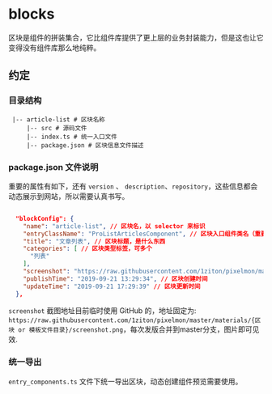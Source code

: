 # blocks

区块是组件的拼装集合，它比组件库提供了更上层的业务封装能力，但是这也让它变得没有组件库那么地纯粹。


## 约定

### 目录结构

```
 |-- article-list # 区块名称
     |-- src # 源码文件
     |-- index.ts # 统一入口文件
     |-- package.json # 区块信息文件描述
```

###  package.json 文件说明

重要的属性有如下，还有 `version` 、 `description`、`repository`，这些信息都会动态展示到网站，所以需要认真书写。

```json

  "blockConfig": {
    "name": "article-list", // 区块名，以 selector 来标识
    "entryClassName": "ProListArticlesComponent", // 区块入口组件类名（重要）
    "title": "文章列表", // 区块标题，是什么东西
    "categories": [ // 区块类型标签，可多个
      "列表"
    ],
    "screenshot": "https://raw.githubusercontent.com/1ziton/pixelmon/materials/blocks/article-list/screenshot.png", // 区块demo截图，截图命名为screenshot.png放到根目录即可展示
    "publishTime": "2019-09-21 13:29:34", // 区块创建时间
    "updateTime": "2019-09-21 17:29:39" // 区块更新时间
  },

 ```

 `screenshot` 截图地址目前临时使用 GitHub 的，地址固定为: `https://raw.githubusercontent.com/1ziton/pixelmon/master/materials/{区块 or 模板文件目录}/screenshot.png`，每次发版合并到master分支，图片即可见效.



### 统一导出

`entry_components.ts` 文件下统一导出区块，动态创建组件预览需要使用。



